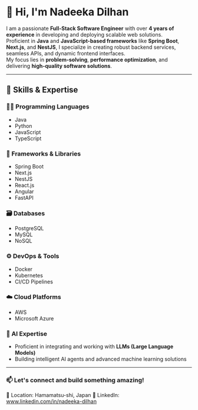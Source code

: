 # 👋 Hi, I'm Nadeeka Dilhan

I am a passionate **Full-Stack Software Engineer** with over **4 years of experience** in developing and deploying scalable web solutions.  
Proficient in **Java** and **JavaScript-based frameworks** like **Spring Boot**, **Next.js**, and **NestJS**, I specialize in creating robust backend services, seamless APIs, and dynamic frontend interfaces.  
My focus lies in **problem-solving**, **performance optimization**, and delivering **high-quality software solutions**.

---

## 🚀 Skills & Expertise

### 🧑‍💻 Programming Languages
- Java
- Python
- JavaScript
- TypeScript

### 🧰 Frameworks & Libraries
- Spring Boot
- Next.js
- NestJS
- React.js
- Angular
- FastAPI

### 🗃️ Databases
- PostgreSQL
- MySQL
- NoSQL

### ⚙️ DevOps & Tools
- Docker
- Kubernetes
- CI/CD Pipelines

### ☁️ Cloud Platforms
- AWS
- Microsoft Azure

### 🤖 AI Expertise
- Proficient in integrating and working with **LLMs (Large Language Models)**
- Building intelligent AI agents and advanced machine learning solutions

---

### 📫 **Let's connect and build something amazing!**

📍 Location: Hamamatsu-shi, Japan
💼 LinkedIn: www.linkedin.com/in/nadeeka-dilhan
